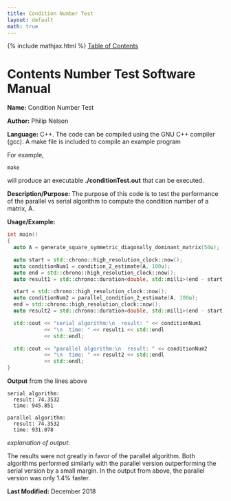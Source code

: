 ```yaml
---
title: Condition Number Test
layout: default
math: true
---
```

{% include mathjax.html %}
<a href="https://philipnelson5.github.io/math4610/SoftwareManual"> Table of Contents </a>
# Contents Number Test Software Manual

**Name:** Condition Number Test

**Author:** Philip Nelson

**Language:** C++. The code can be compiled using the GNU C++ compiler (gcc). A make file is included to compile an example program

For example,

```
make
```

will produce an executable **./conditionTest.out** that can be executed.

**Description/Purpose:** The purpose of this code is to test the performance of the parallel vs serial algorithm to compute the condition number of a matrix, A.

**Usage/Example:**

``` cpp
int main()
{
  auto A = generate_square_symmetric_diagonally_dominant_matrix(50u);

  auto start = std::chrono::high_resolution_clock::now();
  auto conditionNum1 = condition_2_estimate(A, 100u);
  auto end = std::chrono::high_resolution_clock::now();
  auto result1 = std::chrono::duration<double, std::milli>(end - start).count();

  start = std::chrono::high_resolution_clock::now();
  auto conditionNum2 = parallel_condition_2_estimate(A, 100u);
  end = std::chrono::high_resolution_clock::now();
  auto result2 = std::chrono::duration<double, std::milli>(end - start).count();

  std::cout << "serial algorithm:\n  result: " << conditionNum1
            << "\n  time: " << result1 << std::endl
            << std::endl;

  std::cout << "parallel algorithm:\n  result: " << conditionNum2
            << "\n  time: " << result2 << std::endl
            << std::endl;
}
```

**Output** from the lines above
```
serial algorithm:
  result: 74.3532
  time: 945.851

parallel algorithm:
  result: 74.3532
  time: 931.078
```

_explanation of output_:

The results were not greatly in favor of the parallel algorithm. Both algorithms performed similarly with the parallel version outperforming the serial version by a small margin. In the output from above, the parallel version was only 1.4% faster.

**Last Modified:** December 2018
